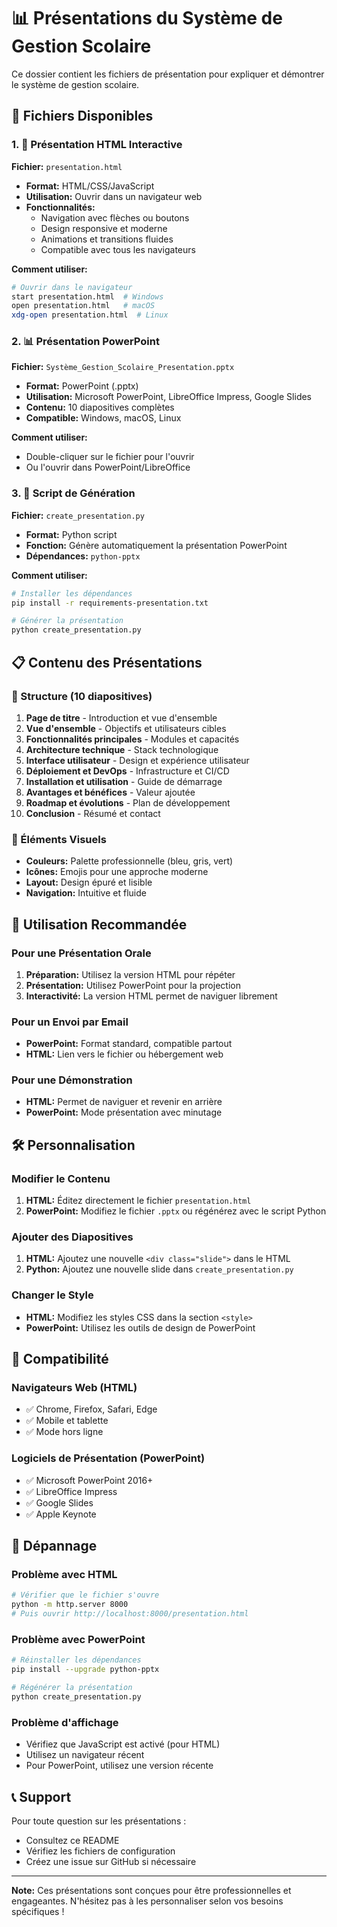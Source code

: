 # 📊 Présentations du Système de Gestion Scolaire

Ce dossier contient les fichiers de présentation pour expliquer et démontrer le système de gestion scolaire.

## 📁 Fichiers Disponibles

### 1. 🎨 Présentation HTML Interactive
**Fichier:** `presentation.html`

- **Format:** HTML/CSS/JavaScript
- **Utilisation:** Ouvrir dans un navigateur web
- **Fonctionnalités:**
  - Navigation avec flèches ou boutons
  - Design responsive et moderne
  - Animations et transitions fluides
  - Compatible avec tous les navigateurs

**Comment utiliser:**
```bash
# Ouvrir dans le navigateur
start presentation.html  # Windows
open presentation.html   # macOS
xdg-open presentation.html  # Linux
```

### 2. 📊 Présentation PowerPoint
**Fichier:** `Système_Gestion_Scolaire_Presentation.pptx`

- **Format:** PowerPoint (.pptx)
- **Utilisation:** Microsoft PowerPoint, LibreOffice Impress, Google Slides
- **Contenu:** 10 diapositives complètes
- **Compatible:** Windows, macOS, Linux

**Comment utiliser:**
- Double-cliquer sur le fichier pour l'ouvrir
- Ou l'ouvrir dans PowerPoint/LibreOffice

### 3. 🐍 Script de Génération
**Fichier:** `create_presentation.py`

- **Format:** Python script
- **Fonction:** Génère automatiquement la présentation PowerPoint
- **Dépendances:** `python-pptx`

**Comment utiliser:**
```bash
# Installer les dépendances
pip install -r requirements-presentation.txt

# Générer la présentation
python create_presentation.py
```

## 📋 Contenu des Présentations

### 🎯 Structure (10 diapositives)

1. **Page de titre** - Introduction et vue d'ensemble
2. **Vue d'ensemble** - Objectifs et utilisateurs cibles
3. **Fonctionnalités principales** - Modules et capacités
4. **Architecture technique** - Stack technologique
5. **Interface utilisateur** - Design et expérience utilisateur
6. **Déploiement et DevOps** - Infrastructure et CI/CD
7. **Installation et utilisation** - Guide de démarrage
8. **Avantages et bénéfices** - Valeur ajoutée
9. **Roadmap et évolutions** - Plan de développement
10. **Conclusion** - Résumé et contact

### 🎨 Éléments Visuels

- **Couleurs:** Palette professionnelle (bleu, gris, vert)
- **Icônes:** Emojis pour une approche moderne
- **Layout:** Design épuré et lisible
- **Navigation:** Intuitive et fluide

## 🚀 Utilisation Recommandée

### Pour une Présentation Orale
1. **Préparation:** Utilisez la version HTML pour répéter
2. **Présentation:** Utilisez PowerPoint pour la projection
3. **Interactivité:** La version HTML permet de naviguer librement

### Pour un Envoi par Email
- **PowerPoint:** Format standard, compatible partout
- **HTML:** Lien vers le fichier ou hébergement web

### Pour une Démonstration
- **HTML:** Permet de naviguer et revenir en arrière
- **PowerPoint:** Mode présentation avec minutage

## 🛠️ Personnalisation

### Modifier le Contenu
1. **HTML:** Éditez directement le fichier `presentation.html`
2. **PowerPoint:** Modifiez le fichier `.pptx` ou régénérez avec le script Python

### Ajouter des Diapositives
1. **HTML:** Ajoutez une nouvelle `<div class="slide">` dans le HTML
2. **Python:** Ajoutez une nouvelle slide dans `create_presentation.py`

### Changer le Style
- **HTML:** Modifiez les styles CSS dans la section `<style>`
- **PowerPoint:** Utilisez les outils de design de PowerPoint

## 📱 Compatibilité

### Navigateurs Web (HTML)
- ✅ Chrome, Firefox, Safari, Edge
- ✅ Mobile et tablette
- ✅ Mode hors ligne

### Logiciels de Présentation (PowerPoint)
- ✅ Microsoft PowerPoint 2016+
- ✅ LibreOffice Impress
- ✅ Google Slides
- ✅ Apple Keynote

## 🔧 Dépannage

### Problème avec HTML
```bash
# Vérifier que le fichier s'ouvre
python -m http.server 8000
# Puis ouvrir http://localhost:8000/presentation.html
```

### Problème avec PowerPoint
```bash
# Réinstaller les dépendances
pip install --upgrade python-pptx

# Régénérer la présentation
python create_presentation.py
```

### Problème d'affichage
- Vérifiez que JavaScript est activé (pour HTML)
- Utilisez un navigateur récent
- Pour PowerPoint, utilisez une version récente

## 📞 Support

Pour toute question sur les présentations :
- Consultez ce README
- Vérifiez les fichiers de configuration
- Créez une issue sur GitHub si nécessaire

---

**Note:** Ces présentations sont conçues pour être professionnelles et engageantes. N'hésitez pas à les personnaliser selon vos besoins spécifiques !
